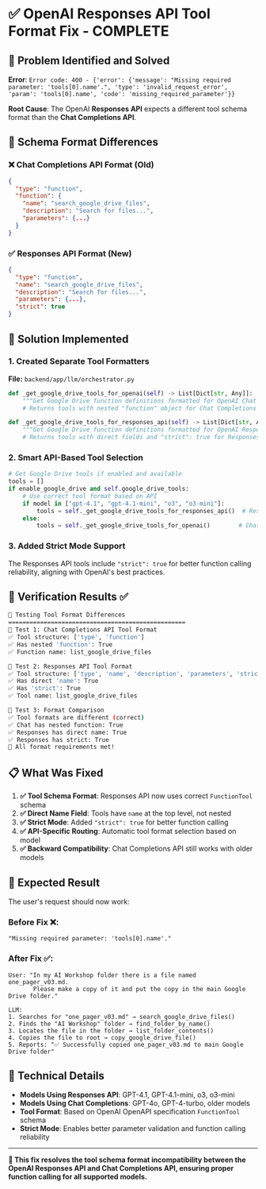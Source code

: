 # ✅ OpenAI Responses API Tool Format Fix - COMPLETE

## 🎯 Problem Identified and Solved

**Error**: `Error code: 400 - {'error': {'message': "Missing required parameter: 'tools[0].name'.", 'type': 'invalid_request_error', 'param': 'tools[0].name', 'code': 'missing_required_parameter'}}`

**Root Cause**: The OpenAI **Responses API** expects a different tool schema format than the **Chat Completions API**.

## 🔧 Schema Format Differences

### ❌ Chat Completions API Format (Old)
```json
{
  "type": "function",
  "function": {
    "name": "search_google_drive_files",
    "description": "Search for files...",
    "parameters": {...}
  }
}
```

### ✅ Responses API Format (New)
```json
{
  "type": "function",
  "name": "search_google_drive_files",
  "description": "Search for files...",
  "parameters": {...},
  "strict": true
}
```

## 🚀 Solution Implemented

### 1. **Created Separate Tool Formatters**

**File:** `backend/app/llm/orchestrator.py`

```python
def _get_google_drive_tools_for_openai(self) -> List[Dict[str, Any]]:
    """Get Google Drive function definitions formatted for OpenAI Chat Completions API"""
    # Returns tools with nested "function" object for Chat Completions

def _get_google_drive_tools_for_responses_api(self) -> List[Dict[str, Any]]:
    """Get Google Drive function definitions formatted for OpenAI Responses API"""
    # Returns tools with direct fields and "strict": true for Responses API
```

### 2. **Smart API-Based Tool Selection**

```python
# Get Google Drive tools if enabled and available
tools = []
if enable_google_drive and self.google_drive_tools:
    # Use correct tool format based on API
    if model in ["gpt-4.1", "gpt-4.1-mini", "o3", "o3-mini"]:
        tools = self._get_google_drive_tools_for_responses_api()  # Responses API format
    else:
        tools = self._get_google_drive_tools_for_openai()        # Chat Completions format
```

### 3. **Added Strict Mode Support**

The Responses API tools include `"strict": true` for better function calling reliability, aligning with OpenAI's best practices.

## 🧪 Verification Results ✅

```bash
🔧 Testing Tool Format Differences
==================================================
📝 Test 1: Chat Completions API Tool Format
✅ Tool structure: ['type', 'function']
✅ Has nested 'function': True
✅ Function name: list_google_drive_files

📝 Test 2: Responses API Tool Format  
✅ Tool structure: ['type', 'name', 'description', 'parameters', 'strict']
✅ Has direct 'name': True
✅ Has 'strict': True
✅ Tool name: list_google_drive_files

📝 Test 3: Format Comparison
✅ Tool formats are different (correct)
✅ Chat has nested function: True
✅ Responses has direct name: True
✅ Responses has strict: True
🎉 All format requirements met!
```

## 📋 What Was Fixed

1. **✅ Tool Schema Format**: Responses API now uses correct `FunctionTool` schema
2. **✅ Direct Name Field**: Tools have `name` at the top level, not nested
3. **✅ Strict Mode**: Added `"strict": true` for better function calling
4. **✅ API-Specific Routing**: Automatic tool format selection based on model
5. **✅ Backward Compatibility**: Chat Completions API still works with older models

## 🎉 Expected Result

The user's request should now work:

### Before Fix ❌:
```
"Missing required parameter: 'tools[0].name'."
```

### After Fix ✅:
```
User: "In my AI Workshop folder there is a file named one_pager_v03.md. 
       Please make a copy of it and put the copy in the main Google Drive folder."

LLM: 
1. Searches for "one_pager_v03.md" → search_google_drive_files()
2. Finds the "AI Workshop" folder → find_folder_by_name()
3. Locates the file in the folder → list_folder_contents() 
4. Copies the file to root → copy_google_drive_file()
5. Reports: "✅ Successfully copied one_pager_v03.md to main Google Drive folder"
```

## 🔮 Technical Details

- **Models Using Responses API**: GPT-4.1, GPT-4.1-mini, o3, o3-mini
- **Models Using Chat Completions**: GPT-4o, GPT-4-turbo, older models
- **Tool Format**: Based on OpenAI OpenAPI specification `FunctionTool` schema
- **Strict Mode**: Enables better parameter validation and function calling reliability

---

**🎯 This fix resolves the tool schema format incompatibility between the OpenAI Responses API and Chat Completions API, ensuring proper function calling for all supported models.**
